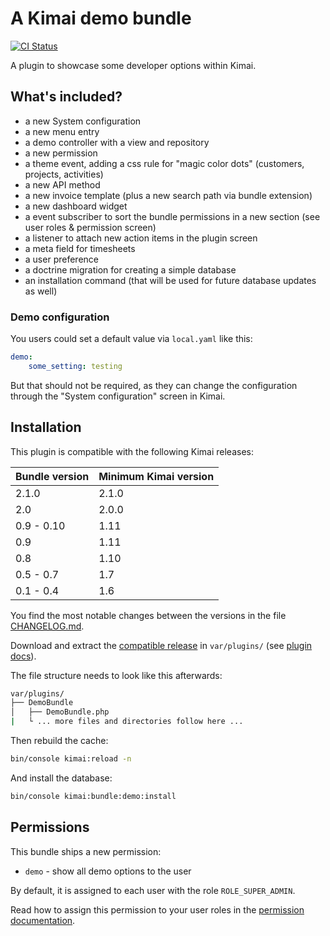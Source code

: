 
# A Kimai demo bundle

[![CI Status](https://github.com/Keleo/DemoBundle/workflows/CI/badge.svg)](https://github.com/Keleo/DemoBundle/actions)

A plugin to showcase some developer options within Kimai.

## What's included?

- a new System configuration
- a new menu entry
- a demo controller with a view and repository
- a new permission
- a theme event, adding a css rule for "magic color dots" (customers, projects, activities)
- a new API method
- a new invoice template (plus a new search path via bundle extension)
- a new dashboard widget 
- a event subscriber to sort the bundle permissions in a new section (see user roles & permission screen) 
- a listener to attach new action items in the plugin screen 
- a meta field for timesheets 
- a user preference
- a doctrine migration for creating a simple database 
- an installation command (that will be used for future database updates as well) 

### Demo configuration

You users could set a default value via `local.yaml` like this:
```yaml
demo:
    some_setting: testing
```

But that should not be required, as they can change the configuration through the "System configuration" screen in Kimai. 

## Installation

This plugin is compatible with the following Kimai releases:

| Bundle version | Minimum Kimai version |
|----------------|-----------------------|
| 2.1.0          | 2.1.0                 |
| 2.0            | 2.0.0                 |
| 0.9 - 0.10     | 1.11                  |
| 0.9            | 1.11                  |
| 0.8            | 1.10                  |
| 0.5 - 0.7      | 1.7                   |
| 0.1 - 0.4      | 1.6                   |

You find the most notable changes between the versions in the file [CHANGELOG.md](CHANGELOG.md).

Download and extract the [compatible release](https://github.com/Keleo/DemoBundle/releases) in `var/plugins/` (see [plugin docs](https://www.kimai.org/documentation/plugin-management.html)).

The file structure needs to look like this afterwards:

```bash
var/plugins/
├── DemoBundle
│   ├── DemoBundle.php
|   └ ... more files and directories follow here ... 
```

Then rebuild the cache:
```bash
bin/console kimai:reload -n
```

And install the database: 
```bash
bin/console kimai:bundle:demo:install
```

## Permissions

This bundle ships a new permission:

- `demo` - show all demo options to the user 

By default, it is assigned to each user with the role `ROLE_SUPER_ADMIN`.

Read how to assign this permission to your user roles in the [permission documentation](https://www.kimai.org/documentation/permissions.html).

